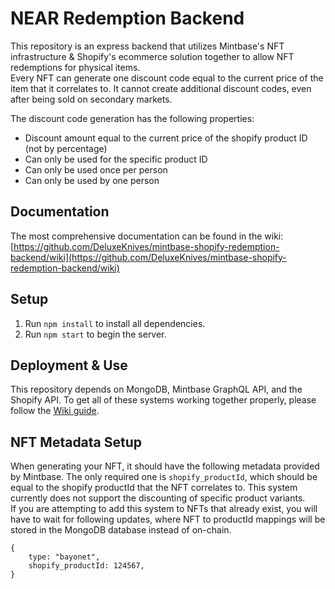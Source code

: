 # NEAR Redemption Backend
This repository is an express backend that utilizes Mintbase's NFT infrastructure & Shopify's ecommerce solution together to allow NFT redemptions for physical items.  
Every NFT can generate one discount code equal to the current price of the item that it correlates to. It cannot create additional discount codes, even after being sold on secondary markets.  

The discount code generation has the following properties:
- Discount amount equal to the current price of the shopify product ID (not by percentage)
- Can only be used for the specific product ID
- Can only be used once per person
- Can only be used by one person

## Documentation
The most comprehensive documentation can be found in the wiki:
[https://github.com/DeluxeKnives/mintbase-shopify-redemption-backend/wiki](https://github.com/DeluxeKnives/mintbase-shopify-redemption-backend/wiki)

## Setup
1. Run `npm install` to install all dependencies.
2. Run `npm start` to begin the server.

## Deployment & Use
This repository depends on MongoDB, Mintbase GraphQL API, and the Shopify API. To get all of these systems working together properly, please follow the [Wiki guide](https://github.com/DeluxeKnives/mintbase-shopify-redemption-backend/wiki).

## NFT Metadata Setup
When generating your NFT, it should have the following metadata provided by Mintbase. The only required one is `shopify_productId`, which should be equal to the shopify productId that the NFT correlates to. This system currently does not support the discounting of specific product variants.  
If you are attempting to add this system to NFTs that already exist, you will have to wait for following updates, where NFT to productId mappings will be stored in the MongoDB database instead of on-chain.  
```
{
    type: "bayonet",
    shopify_productId: 124567,
}
```
